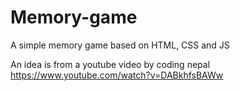 # Memory-game

A simple memory game based on HTML, CSS and JS

An idea is from a youtube video by coding nepal 
https://www.youtube.com/watch?v=DABkhfsBAWw 
